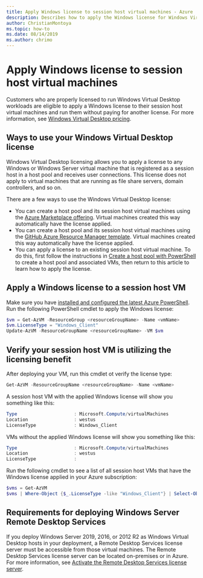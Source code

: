 ```yaml
---
title: Apply Windows license to session host virtual machines - Azure
description: Describes how to apply the Windows license for Windows Virtual Desktop VMs.
author: ChristianMontoya
ms.topic: how-to
ms.date: 08/14/2019
ms.author: chrimo
---
```

# Apply Windows license to session host virtual machines

Customers who are properly licensed to run Windows Virtual Desktop workloads are eligible to apply a Windows license to their session host virtual machines and run them without paying for another license. For more information, see [Windows Virtual Desktop pricing](https://azure.microsoft.com/pricing/details/virtual-desktop/).

## Ways to use your Windows Virtual Desktop license
Windows Virtual Desktop licensing allows you to apply a license to any Windows or Windows Server virtual machine that is registered as a session host in a host pool and receives user connections. This license does not apply to virtual machines that are running as file share servers, domain controllers, and so on.

There are a few ways to use the Windows Virtual Desktop license:
- You can create a host pool and its session host virtual machines using the [Azure Marketplace offering](./create-host-pools-azure-marketplace.md). Virtual machines created this way automatically have the license applied.
- You can create a host pool and its session host virtual machines using the [GitHub Azure Resource Manager template](./virtual-desktop-fall-2019/create-host-pools-arm-template.md). Virtual machines created this way automatically have the license applied.
- You can apply a license to an existing session host virtual machine. To do this, first follow the instructions in [Create a host pool with PowerShell](./create-host-pools-powershell.md) to create a host pool and associated VMs, then return to this article to learn how to apply the license.

## Apply a Windows license to a session host VM
Make sure you have [installed and configured the latest Azure PowerShell](/powershell/azure/). Run the following PowerShell cmdlet to apply the Windows license:

```powershell
$vm = Get-AzVM -ResourceGroup <resourceGroupName> -Name <vmName>
$vm.LicenseType = "Windows_Client"
Update-AzVM -ResourceGroupName <resourceGroupName> -VM $vm
```

## Verify your session host VM is utilizing the licensing benefit
After deploying your VM, run this cmdlet ot verify the license type:
```powershell
Get-AzVM -ResourceGroupName <resourceGroupName> -Name <vmName>
```

A session host VM with the applied Windows license will show you something like this:

```powershell
Type                     : Microsoft.Compute/virtualMachines
Location                 : westus
LicenseType              : Windows_Client
```

VMs without the applied Windows license will show you something like this:

```powershell
Type                     : Microsoft.Compute/virtualMachines
Location                 : westus
LicenseType              :
```

Run the following cmdlet to see a list of all session host VMs that have the Windows license applied in your Azure subscription:

```powershell
$vms = Get-AzVM
$vms | Where-Object {$_.LicenseType -like "Windows_Client"} | Select-Object ResourceGroupName, Name, LicenseType
```

## Requirements for deploying Windows Server Remote Desktop Services

If you deploy Windows Server 2019, 2016, or 2012 R2 as Windows Virtual Desktop hosts in your deployment, a Remote Desktop Services license server must be accessible from those virtual machines. The Remote Desktop Services license server can be located on-premises or in Azure. For more information, see [Activate the Remote Desktop Services license server](/windows-server/remote/remote-desktop-services/rds-activate-license-server).
